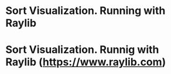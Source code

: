 # Sort Visualization. Running with Raylib
# Sort Visualization. Runnig with Raylib (https://www.raylib.com)
